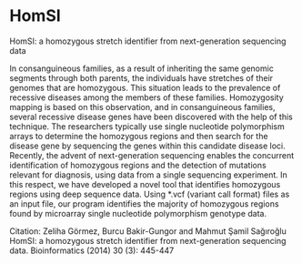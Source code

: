 HomSI
=====

HomSI: a homozygous stretch identifier from next-generation sequencing data

In consanguineous families, as a result of inheriting the same genomic segments through both parents, the individuals have stretches of their genomes that are homozygous. This situation leads to the prevalence of recessive diseases among the members of these families. Homozygosity mapping is based on this observation, and in consanguineous families, several recessive disease genes have been discovered with the help of this technique. The researchers typically use single nucleotide polymorphism arrays to determine the homozygous regions and then search for the disease gene by sequencing the genes within this candidate disease loci. Recently, the advent of next-generation sequencing enables the concurrent identification of homozygous regions and the detection of mutations relevant for diagnosis, using data from a single sequencing experiment. In this respect, we have developed a novel tool that identifies homozygous regions using deep sequence data. Using *.vcf (variant call format) files as an input file, our program identifies the majority of homozygous regions found by microarray single nucleotide polymorphism genotype data. 

Citation:
Zeliha Görmez, Burcu Bakir-Gungor and Mahmut Şamil Sağıroğlu
HomSI: a homozygous stretch identifier from next-generation sequencing data.
Bioinformatics (2014) 30 (3): 445-447 
